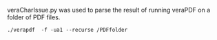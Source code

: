 veraCharIssue.py was used to parse the result of running veraPDF on a folder of PDF files.

    ./verapdf  -f -ua1 --recurse /PDFfolder

